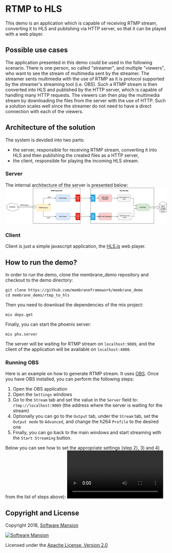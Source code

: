 # RTMP to HLS 
This demo is an application which is capable of receiving RTMP stream, converting it to HLS and publishing via HTTP server, so that it can be played with a web player.

## Possible use cases
The application presented in this demo could be used in the following scenario.
There is one person, so called "streamer", and multiple "viewers", who want to see the stream of multimedia sent by the streamer.
The streamer sents multimedia with the use of RTMP as it is protocol supported by the streamer's streaming tool (i.e. OBS). Such a RTMP stream is then converted into HLS and published by the HTTP server, which is capable of handling many HTTP requests. The viewers can then play the multimedia stream by downloading the files from the server with the use of HTTP. Such a solution scales well since the streamer do not need to have a direct connection with each of the viewers.

## Architecture of the solution

The system is devided into two parts:
* the server, responsible for receiving RTMP stream, converting it into HLS and then publishing the created files as a HTTP server,
* the client, responsible for playing the incoming HLS stream.

### Server
The internal architecture of the server is presented below:
![Server scheme](doc_assets/RTMP_to_HLS_pipeline.png)



### Client
Client is just a simple javascript application, the [HLS.js](https://github.com/video-dev/hls.js/) web player.

## How to run the demo?
In order to run the demo, clone the membrane_demo repository and checkout to the demo directory:
```
git clone https://github.com/membraneframework/membrane_demo
cd membrane_demo/rtmp_to_hls
```

Then you need to download the dependencies of the mix project:
```
mix deps.get
```

Finally, you can start the phoenix server:
```
mix phx.server
```

The server will be waiting for RTMP stream on `localhost:9009`, and the client of the application will be available on `localhost:4000`.
### Running OBS
Here is an example on how to generate RTMP stream. It uses [OBS](https://obsproject.com).
Once you have OBS installed, you can perform the following steps:
1. Open the OBS application
2. Open the `Settings` windows
3. Go to the `Stream` tab and set the value in the `Server` field to: `rtmp://localhost:9009` (the address where the server is waiting for the stream)
4. Optionally you can go to the `Output` tab, under the `Stream` tab, set the `Output mode` to `Advanced`, and change the h264 `Profile` to the desired one 
5. Finally, you can go back to the main windows and start streaming with the `Start Streaming` button.
   
Below you can see how to set the appropriate settings (step 2), 3) and 4) from the list of steps above):
![OBS settings](doc_assets/OBS_settings.webm)

## Copyright and License

Copyright 2018, [Software Mansion](https://swmansion.com/?utm_source=git&utm_medium=readme&utm_campaign=membrane)

[![Software Mansion](https://membraneframework.github.io/static/logo/swm_logo_readme.png)](https://swmansion.com/?utm_source=git&utm_medium=readme&utm_campaign=membrane)

Licensed under the [Apache License, Version 2.0](LICENSE)